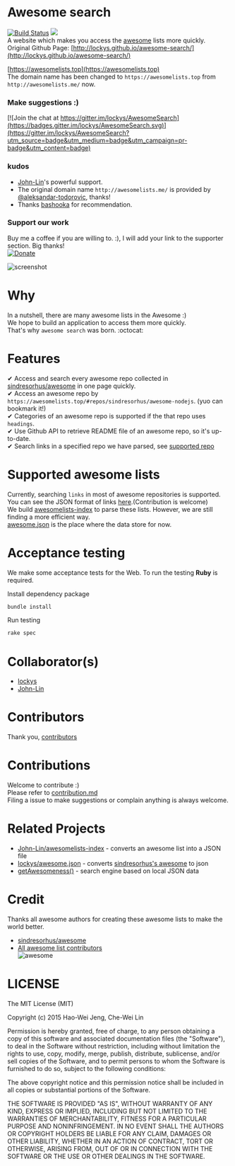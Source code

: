 Awesome search
==
[![Build Status](https://travis-ci.org/lockys/AwesomeSearch.svg?branch=gh-pages)](https://travis-ci.org/lockys/AwesomeSearch) ![](https://img.shields.io/badge/version-1.0.0-green.svg)  
A website which makes you access the [awesome](https://github.com/sindresorhus/awesome) lists more quickly.  
Original Github Page: [http://lockys.github.io/awesome-search/](http://lockys.github.io/awesome-search/)  

[https://awesomelists.top](https://awesomelists.top)  
The domain name has been changed to `https://awesomelists.top` from `http://awesomelists.me/` now. 
### Make suggestions :)
[![Join the chat at https://gitter.im/lockys/AwesomeSearch](https://badges.gitter.im/lockys/AwesomeSearch.svg)](https://gitter.im/lockys/AwesomeSearch?utm_source=badge&utm_medium=badge&utm_campaign=pr-badge&utm_content=badge)  

### kudos
- [John-Lin](https://github.com/John-Lin)'s powerful support.
- The original domain name `http://awesomelists.me/` is provided by [@aleksandar-todorovic](https://github.com/aleksandar-todorovic), thanks!  
- Thanks [bashooka](http://bashooka.com/coding/35-best-css-tools-for-2017/) for recommendation.

### Support our work
Buy me a coffee if you are willing to. :), I will add your link to the supporter section. Big thanks!  
[![Donate](https://img.shields.io/badge/Donate-PayPal-green.svg)](https://www.paypal.com/cgi-bin/webscr?cmd=_s-xclick&hosted_button_id=UVV57KZ6F6S34)

![screenshot](http://g.recordit.co/LkyiGw1q6c.gif)

Why
==
In a nutshell, there are many awesome lists in the Awesome :)    
We hope to build an application to access them more quickly.  
That's why `awesome search` was born. :octocat:

Features
==
✔ Access and search every awesome repo collected in [sindresorhus/awesome](https://github.com/sindresorhus/awesome) in one page quickly.   
✔ Access an awesome repo by `https://awesomelists.top/#repos/sindresorhus/awesome-nodejs`. (yuo can bookmark it!)  
✔ Categories of an awesome repo is supported if the that repo uses `headings`.  
✔ Use Github API to retrieve README file of an awesome repo, so it's up-to-date.  
✔ Search links in a specified repo we have parsed, see [supported repo](#supported-awesome-lists)

Supported awesome lists
==
Currently, searching `links` in most of awesome repositories is supported.    
You can see the JSON format of links [here](https://github.com/lockys/awesome.json/tree/master/output).(Contribution is welcome)  
We build [awesomelists-index](https://github.com/John-Lin/awesomelists-index) to parse these lists. However, we are still finding a more efficient way.  
[awesome.json](https://github.com/lockys/awesome.json) is the place where the data store for now.

Acceptance testing
==
We make some acceptance tests for the Web. To run the testing **Ruby** is required.

Install dependency package
```sh
bundle install
```

Run testing
```sh
rake spec
```


Collaborator(s)
==
- [lockys](https://github.com/lockys)
- [John-Lin](https://github.com/John-Lin)

Contributors
==
Thank you, [contributors](https://github.com/lockys/awesome-search/graphs/contributors)

Contributions
==
Welcome to contribute :)  
Please refer to [contribution.md](contribution.md)    
Filing a issue to make suggestions or complain anything is always welcome.

Related Projects
==
- [John-Lin/awesomelists-index](https://github.com/John-Lin/awesomelists-index) - converts an awesome list into a JSON file
- [lockys/awesome.json](https://github.com/lockys/awesome.json) - converts [sindresorhus's awesome](https://github.com/sindresorhus/awesome) to json
- [getAwesomeness()](https://github.com/panzhangwang/getAwesomeness) - search engine based on local JSON data

Credit
==
Thanks all awesome authors for creating these awesome lists to make the world better.  
- [sindresorhus/awesome](https://github.com/sindresorhus/awesome)  
- [All awesome list contributors](https://github.com/sindresorhus/awesome/graphs/contributors)  
![awesome](http://i.imgur.com/qcroMhk.gif)

LICENSE
==
The MIT License (MIT)

Copyright (c) 2015 Hao-Wei Jeng, Che-Wei Lin

Permission is hereby granted, free of charge, to any person obtaining a copy
of this software and associated documentation files (the "Software"), to deal
in the Software without restriction, including without limitation the rights
to use, copy, modify, merge, publish, distribute, sublicense, and/or sell
copies of the Software, and to permit persons to whom the Software is
furnished to do so, subject to the following conditions:

The above copyright notice and this permission notice shall be included in all
copies or substantial portions of the Software.

THE SOFTWARE IS PROVIDED "AS IS", WITHOUT WARRANTY OF ANY KIND, EXPRESS OR
IMPLIED, INCLUDING BUT NOT LIMITED TO THE WARRANTIES OF MERCHANTABILITY,
FITNESS FOR A PARTICULAR PURPOSE AND NONINFRINGEMENT. IN NO EVENT SHALL THE
AUTHORS OR COPYRIGHT HOLDERS BE LIABLE FOR ANY CLAIM, DAMAGES OR OTHER
LIABILITY, WHETHER IN AN ACTION OF CONTRACT, TORT OR OTHERWISE, ARISING FROM,
OUT OF OR IN CONNECTION WITH THE SOFTWARE OR THE USE OR OTHER DEALINGS IN THE
SOFTWARE.
